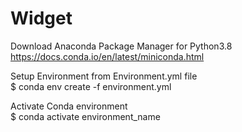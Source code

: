 # Widget

Download Anaconda Package Manager for Python3.8\
https://docs.conda.io/en/latest/miniconda.html

Setup Environment from Environment.yml file\
$ conda env create -f environment.yml 

Activate Conda environment\
$ conda activate environment_name



